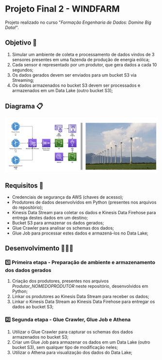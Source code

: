 # Projeto Final 2 - WINDFARM

Projeto realizado no curso "*Formação Engenharia de Dados: Domine Big Data!*".

## Objetivo 🎯
1. Simular um ambiente de coleta e processamento de dados vindos de 3 sensores presentes em uma fazenda de produção de energia eólica;
2. Cada sensor é representado por um produtor, que gera dados a cada 10 segundos;
3. Os dados gerados devem ser enviados para um bucket S3 via Streaming;
4. Os dados armazenados no bucket S3 devem ser processados e armazenados em um Data Lake (outro bucket S3);

## Diagrama 📋

![Diagrama](diagrama.png)

## Requisitos 📄
- Credenciais de segurança da AWS (chaves de acesso);
- Produtores de dados desenvolvidos em Python (presentes nos arquivos do repositório);
- Kinesis Data Stream para coletar os dados e Kinesis Data Firehose para entrega destes dados em um destino;
- Bucket S3 para armazenar os dados gerados;
- Glue Crawler para analisar os schemas dos dados;
- Glue Job para processar estes dados e armazená-los no Data Lake;

## Desenvolvimento 👨🏻‍💻
### 1️⃣ Primeira etapa - Preparação de ambiente e armazenamento dos dados gerados
1. Criação dos produtores, presentes nos arquivos *Produtor_NOMEDOPRODUTOR* neste repositório, desenvolvidos em Python;
2. Linkar os produtores ao Kinesis Data Stream para receber os dados;
3. Linkar o Kinesis Data Stream ao Kinesis Data Firehose para entregar os dados ao bucket S3;

### 2️⃣ Segunda etapa - Glue Crawler, Glue Job e Athena
1. Utilizar o Glue Crawler para capturar os schemas dos dados armazenados no bucket S3;
2. Criar um Glue Job para armazenar os dados em um Data Lake (outro bucket S3), sem qualquer tipo de modificação neles;
3. Utilizar o Athena para visualização dos dados do Data Lake;